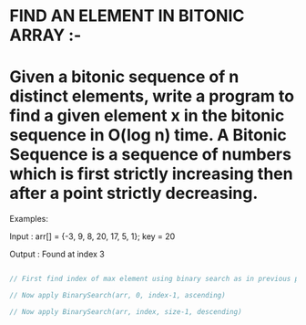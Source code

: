 # FIND AN ELEMENT IN BITONIC ARRAY :-

# Given a bitonic sequence of n distinct elements, write a program to find a given element x in the bitonic sequence in O(log n) time. A Bitonic Sequence is a sequence of numbers which is first strictly increasing then after a point strictly decreasing.

Examples:

Input :  arr[] = {-3, 9, 8, 20, 17, 5, 1};
         key = 20

Output : Found at index 3

```cpp

// First find index of max element using binary search as in previous problem let's say it is index

// Now apply BinarySearch(arr, 0, index-1, ascending)

// Now apply BinarySearch(arr, index, size-1, descending)

```